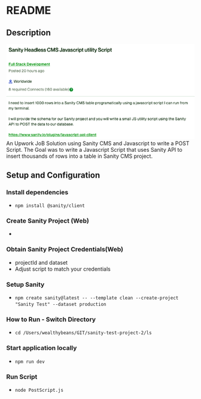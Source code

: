 # README

## Description 
![image](./assets/Sanity_Script_JOb.png)
An Upwork JoB Solution using Sanity CMS and Javascript to write a POST Script.
The Goal was to write a Javascript Script that uses Sanity API to insert thousands of rows into a table in Sanity CMS project.



## Setup and Configuration

### Install dependencies
- `npm install @sanity/client`

### Create Sanity Project (Web)
- 
### Obtain Sanity Project Credentials(Web)
- projectId and dataset
- Adjust script to match your credentials

### Setup Sanity 
- `npm create sanity@latest -- --template clean --create-project "Sanity Test" --dataset production`

### How to Run - Switch Directory
- `cd /Users/wealthybeans/GIT/sanity-test-project-2/ls`

### Start application locally
- `npm run dev`

### Run Script
- `node PostScript.js`
